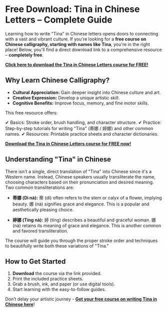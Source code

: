 # Free Download: Tina in Chinese Letters – Complete Guide

Learning how to write "Tina" in Chinese letters opens doors to connecting with a vast and vibrant culture. If you're looking for a **free course on Chinese calligraphy, starting with names like Tina**, you're in the right place! Below, you'll find a direct download link to a comprehensive resource – **completely free**.

[**Click here to download the Tina in Chinese Letters course for FREE!**](https://udemywork.com/tina-in-chinese-letters)

## Why Learn Chinese Calligraphy?

*   **Cultural Appreciation:** Gain deeper insight into Chinese culture and art.
*   **Creative Expression:** Develop a unique artistic skill.
*   **Cognitive Benefits:** Improve focus, memory, and fine motor skills.

This free resource offers:

✔ Basics: Stroke order, brush handling, and character structure.
✔ Practice: Step-by-step tutorials for writing "Tina" (蒂娜 / 婷娜) and other common names.
✔ Resources: Printable practice sheets and character dictionaries.

[**Download the Tina in Chinese Letters course for FREE now!**](https://udemywork.com/tina-in-chinese-letters)

## Understanding "Tina" in Chinese

There isn't a single, direct translation of "Tina" into Chinese since it's a Western name. Instead, Chinese speakers usually transliterate the name, choosing characters based on their pronunciation and desired meaning. Two common transliterations are:

*   **蒂娜 (Dì nà):** 蒂 (dì) often refers to the stem or calyx of a flower, implying beauty. 娜 (nà) signifies grace and elegance. This is a popular and aesthetically pleasing choice.

*   **婷娜 (Tíng nà):** 婷 (tíng) describes a beautiful and graceful woman. 娜 (nà) retains its meaning of grace and elegance. This is another common and favored transliteration.

The course will guide you through the proper stroke order and techniques to beautifully write both these variations of "Tina."

## How to Get Started

1.  **Download** the course via the link provided.
2.  Print the included practice sheets.
3.  Grab a brush, ink, and paper (or use digital tools).
4.  Start learning with the easy-to-follow guides.

Don’t delay your artistic journey - **[Get your free course on writing Tina in Chinese here](https://udemywork.com/tina-in-chinese-letters)**!

